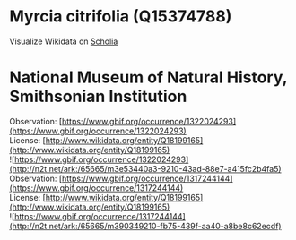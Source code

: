 
Myrcia citrifolia (Q15374788)
=============================
  
Visualize Wikidata on [Scholia](https://scholia.toolforge.org/taxon/Q15374788)
# National Museum of Natural History, Smithsonian Institution
  
Observation: [https://www.gbif.org/occurrence/1322024293](https://www.gbif.org/occurrence/1322024293)  
License: [http://www.wikidata.org/entity/Q18199165](http://www.wikidata.org/entity/Q18199165)  
![https://www.gbif.org/occurrence/1322024293](http://n2t.net/ark:/65665/m3e53440a3-9210-43ad-88e7-a415fc2b4fa5)  
Observation: [https://www.gbif.org/occurrence/1317244144](https://www.gbif.org/occurrence/1317244144)  
License: [http://www.wikidata.org/entity/Q18199165](http://www.wikidata.org/entity/Q18199165)  
![https://www.gbif.org/occurrence/1317244144](http://n2t.net/ark:/65665/m390349210-fb75-439f-aa40-a8be8c62ecdf)